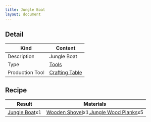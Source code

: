 ```yaml
---
title: Jungle Boat
layout: document
---
```

## Detail

|Kind|Content|
|---|---|
|Description|Jungle Boat|
|Type|[Tools](Tools)|
|Production Tool|[Crafting Table](Crafting_Table)|

## Recipe

|Result|Materials|
|---|---|
|[Jungle Boat](Jungle_Boat)x1|[Wooden Shovel](Wooden_Shovel)x1,[Jungle Wood Planks](Jungle_Wood_Planks)x5|

